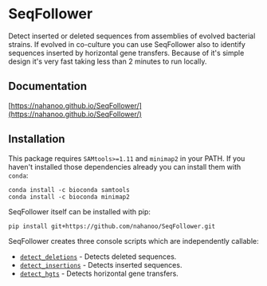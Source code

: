 # SeqFollower

Detect inserted or deleted sequences from assemblies of evolved bacterial strains.
If evolved in co-culture you can use SeqFollower also to identify sequences inserted by horizontal gene transfers.
Because of it's simple design it's very fast taking less than 2 minutes to run locally.

## Documentation

[https://nahanoo.github.io/SeqFollower/](https://nahanoo.github.io/SeqFollower/)

## Installation 

This package requires `SAMtools>=1.11` and `minimap2` in your PATH. If you haven't installed those dependencies already you can install them with `conda`:

```
conda install -c bioconda samtools
conda install -c bioconda minimap2 
```

SeqFollower itself can be installed with pip:
```
pip install git+https://github.com/nahanoo/SeqFollower.git
```

SeqFollower creates three console scripts which are independently callable:

* [`detect_deletions`](detect_deletions) - Detects deleted sequences.  
* [`detect_insertions`](detect_insertions) - Detects inserted sequences.  
* [`detect_hgts`](detect_hgts) - Detects horizontal gene transfers.